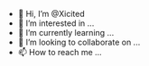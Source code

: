 - 👋 Hi, I’m @Xicited
- 👀 I’m interested in ...
- 🌱 I’m currently learning ...
- 💞️ I’m looking to collaborate on ...
- 📫 How to reach me ...

<!---
Xicited/Xicited is a ✨ special ✨ repository because its `README.md` (this file) appears on your GitHub profile.
You can click the Preview link to take a look at your changes.
--->
